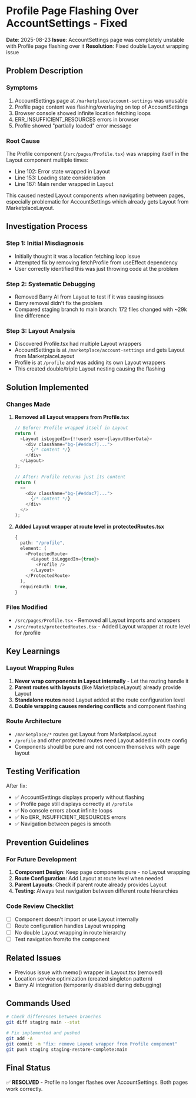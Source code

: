 # Profile Page Flashing Over AccountSettings - Fixed

**Date**: 2025-08-23
**Issue**: AccountSettings page was completely unstable with Profile page flashing over it
**Resolution**: Fixed double Layout wrapping issue

## Problem Description

### Symptoms
1. AccountSettings page at `/marketplace/account-settings` was unusable
2. Profile page content was flashing/overlaying on top of AccountSettings
3. Browser console showed infinite location fetching loops
4. ERR_INSUFFICIENT_RESOURCES errors in browser
5. Profile showed "partially loaded" error message

### Root Cause
The Profile component (`/src/pages/Profile.tsx`) was wrapping itself in the Layout component multiple times:
- Line 102: Error state wrapped in Layout
- Line 153: Loading state consideration  
- Line 167: Main render wrapped in Layout

This caused nested Layout components when navigating between pages, especially problematic for AccountSettings which already gets Layout from MarketplaceLayout.

## Investigation Process

### Step 1: Initial Misdiagnosis
- Initially thought it was a location fetching loop issue
- Attempted fix by removing fetchProfile from useEffect dependency
- User correctly identified this was just throwing code at the problem

### Step 2: Systematic Debugging
- Removed Barry AI from Layout to test if it was causing issues
- Barry removal didn't fix the problem
- Compared staging branch to main branch: 172 files changed with ~29k line difference

### Step 3: Layout Analysis
- Discovered Profile.tsx had multiple Layout wrappers
- AccountSettings is at `/marketplace/account-settings` and gets Layout from MarketplaceLayout
- Profile is at `/profile` and was adding its own Layout wrappers
- This created double/triple Layout nesting causing the flashing

## Solution Implemented

### Changes Made

1. **Removed all Layout wrappers from Profile.tsx**
   ```typescript
   // Before: Profile wrapped itself in Layout
   return (
     <Layout isLoggedIn={!!user} user={layoutUserData}>
       <div className="bg-[#e4dac7]...">
         {/* content */}
       </div>
     </Layout>
   );

   // After: Profile returns just its content
   return (
     <>
       <div className="bg-[#e4dac7]...">
         {/* content */}
       </div>
     </>
   );
   ```

2. **Added Layout wrapper at route level in protectedRoutes.tsx**
   ```typescript
   {
     path: "/profile",
     element: (
       <ProtectedRoute>
         <Layout isLoggedIn={true}>
           <Profile />
         </Layout>
       </ProtectedRoute>
     ),
     requireAuth: true,
   }
   ```

### Files Modified
- `/src/pages/Profile.tsx` - Removed all Layout imports and wrappers
- `/src/routes/protectedRoutes.tsx` - Added Layout wrapper at route level for /profile

## Key Learnings

### Layout Wrapping Rules
1. **Never wrap components in Layout internally** - Let the routing handle it
2. **Parent routes with layouts** (like MarketplaceLayout) already provide Layout
3. **Standalone routes** need Layout added at the route configuration level
4. **Double wrapping causes rendering conflicts** and component flashing

### Route Architecture
- `/marketplace/*` routes get Layout from MarketplaceLayout
- `/profile` and other protected routes need Layout added in route config
- Components should be pure and not concern themselves with page layout

## Testing Verification
After fix:
- ✅ AccountSettings displays properly without flashing
- ✅ Profile page still displays correctly at `/profile`
- ✅ No console errors about infinite loops
- ✅ No ERR_INSUFFICIENT_RESOURCES errors
- ✅ Navigation between pages is smooth

## Prevention Guidelines

### For Future Development
1. **Component Design**: Keep page components pure - no Layout wrapping
2. **Route Configuration**: Add Layout at route level when needed
3. **Parent Layouts**: Check if parent route already provides Layout
4. **Testing**: Always test navigation between different route hierarchies

### Code Review Checklist
- [ ] Component doesn't import or use Layout internally
- [ ] Route configuration handles Layout wrapping
- [ ] No double Layout wrapping in route hierarchy
- [ ] Test navigation from/to the component

## Related Issues
- Previous issue with memo() wrapper in Layout.tsx (removed)
- Location service optimization (created singleton pattern)
- Barry AI integration (temporarily disabled during debugging)

## Commands Used
```bash
# Check differences between branches
git diff staging main --stat

# Fix implemented and pushed
git add -A
git commit -m "fix: remove Layout wrapper from Profile component"
git push staging staging-restore-complete:main
```

## Final Status
✅ **RESOLVED** - Profile no longer flashes over AccountSettings. Both pages work correctly.
